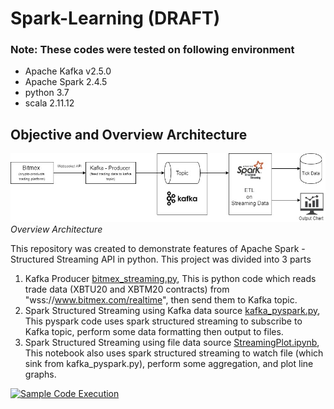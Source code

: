 # Spark-Learning (DRAFT)

### Note: These codes were tested on following environment
- Apache Kafka v2.5.0
- Apache Spark 2.4.5
- python 3.7
- scala 2.11.12 

## Objective and Overview Architecture
![Overview Architecture](figures/Kafka_Spark.jpg)
*Overview Architecture*

This repository was created to demonstrate features of Apache Spark - Structured Streaming API in python. This project was divided into 3 parts

1. Kafka Producer [bitmex_streaming.py](bitmex_streaming.py), This is python code which reads trade data (XBTU20 and XBTM20 contracts) from "wss://www.bitmex.com/realtime", then send them to Kafka topic.
2. Spark Structured Streaming using Kafka data source [kafka_pyspark.py](kafka_pyspark.py), This pyspark code uses spark structured streaming to subscribe to Kafka topic, perform some data formatting then output to files.
3. Spark Structured Streaming using file data source [StreamingPlot.ipynb](StreamingPlot.ipynb), This notebook also uses spark structured streaming to watch file (which sink from kafka_pyspark.py), perform some aggregation, and plot line graphs.

[![Sample Code Execution](https://youtu.be/5JMsOet4Ouo/0.jpg)](https://youtu.be/5JMsOet4Ouo)
